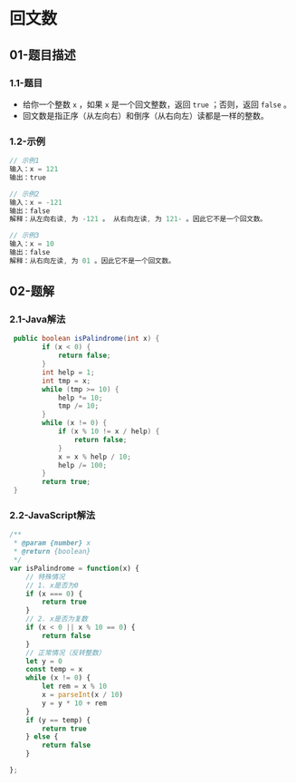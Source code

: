 # 回文数

## 01-题目描述

### 1.1-题目

- 给你一个整数 `x` ，如果 `x` 是一个回文整数，返回 `true` ；否则，返回 `false` 。
- 回文数是指正序（从左向右）和倒序（从右向左）读都是一样的整数。

### 1.2-示例

```js
// 示例1
输入：x = 121
输出：true

// 示例2
输入：x = -121
输出：false
解释：从左向右读, 为 -121 。 从右向左读, 为 121- 。因此它不是一个回文数。

// 示例3
输入：x = 10
输出：false
解释：从右向左读, 为 01 。因此它不是一个回文数。
```

## 02-题解

### 2.1-Java解法

```java
 public boolean isPalindrome(int x) {
        if (x < 0) {
            return false;
        }
        int help = 1;
        int tmp = x;
        while (tmp >= 10) {
            help *= 10;
            tmp /= 10;
        }
        while (x != 0) {
            if (x % 10 != x / help) {
                return false;
            }
            x = x % help / 10;
            help /= 100;
        }
        return true;
 }
```

### 2.2-JavaScript解法

```js
/**
 * @param {number} x
 * @return {boolean}
 */
var isPalindrome = function(x) {
    // 特殊情况
    // 1. x是否为0
    if (x === 0) {
        return true
    }
    // 2. x是否为复数
    if (x < 0 || x % 10 == 0) {
        return false
    }
    // 正常情况（反转整数）
    let y = 0
    const temp = x
    while (x != 0) {
        let rem = x % 10
        x = parseInt(x / 10)
        y = y * 10 + rem
    }
    if (y == temp) {
        return true
    } else {
        return false
    }

};
```